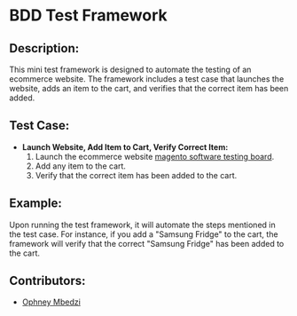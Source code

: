 # BDD Test Framework

## Description:
This mini test framework is designed to automate the testing of an ecommerce website. The framework includes a test case that launches the website, adds an item to the cart, and verifies that the correct item has been added.

## Test Case:
- **Launch Website, Add Item to Cart, Verify Correct Item:**
    1. Launch the ecommerce website [magento software testing board](https://magento.softwaretestingboard.com/).
    2. Add any item to the cart.
    3. Verify that the correct item has been added to the cart.

## Example:
Upon running the test framework, it will automate the steps mentioned in the test case. For instance, if you add a "Samsung Fridge" to the cart, the framework will verify that the correct "Samsung Fridge" has been added to the cart.

## Contributors:
- [Ophney Mbedzi](https://github.com/ophney)
